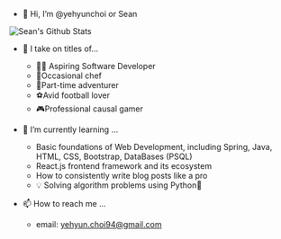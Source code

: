 - 👋 Hi, I’m @yehyunchoi or Sean

![Sean's Github Stats](https://github-readme-stats.vercel.app/api?username=yehyunchoi)


- 👀 I take on titles of...
  - 🧑‍💻 Aspiring Software Developer
  - 🍳Occasional chef
  - 🎒Part-time adventurer
  - ⚽Avid football lover
  - 🎮Professional causal gamer

- 🌱 I’m currently learning ...
  - Basic foundations of Web Development, including Spring, Java, HTML, CSS, Bootstrap, DataBases (PSQL)
  - React.js frontend framework and its ecosystem
  - How to consistently write blog posts like a pro
  - 💡 Solving algorithm problems using Python🐍
  
- 📫 How to reach me ...
  - email: yehyun.choi94@gmail.com
